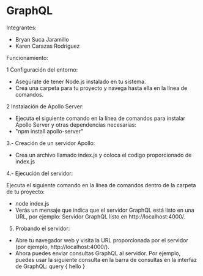 # GraphQL

Integrantes: 

- Bryan Suca Jaramillo
- Karen Carazas Rodriguez

Funcionamiento:

1 Configuración del entorno:

  - Asegúrate de tener Node.js instalado en tu sistema.
  - Crea una carpeta para tu proyecto y navega hasta ella en la línea de comandos.

2 Instalación de Apollo Server:

- Ejecuta el siguiente comando en la línea de comandos para instalar Apollo Server y otras dependencias necesarias:
- "npm install apollo-server"

3.- Creación de un servidor Apollo:

- Crea un archivo llamado index.js y coloca el codigo proporcionado de index.js

4.- Ejecución del servidor:

Ejecuta el siguiente comando en la línea de comandos dentro de la carpeta de tu proyecto:

- node index.js
- Verás un mensaje que indica que el servidor GraphQL está listo en una URL, por ejemplo: Servidor GraphQL listo en http://localhost:4000/.

5. Probando el servidor:

- Abre tu navegador web y visita la URL proporcionada por el servidor (por ejemplo, http://localhost:4000/).
- Ahora puedes enviar consultas GraphQL al servidor. Por ejemplo, puedes usar la siguiente consulta en la barra de consultas en la interfaz de GraphQL:
query {
  hello
}
